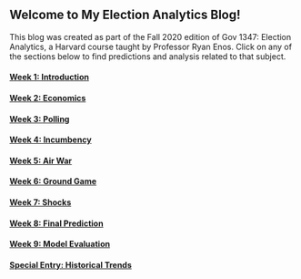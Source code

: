 ## Welcome to My Election Analytics Blog!

This blog was created as part of the Fall 2020 edition of Gov 1347: Election
Analytics, a Harvard course taught by Professor Ryan Enos. Click on any of the
sections below to find predictions and analysis related to that subject.

#### [Week 1: Introduction](posts/post_01_intro.md)
#### [Week 2: Economics](posts/post_02_econ.md)
#### [Week 3: Polling](posts/post_03_polling.md)
#### [Week 4: Incumbency](posts/post_04_incumbency.md)
#### [Week 5: Air War](posts/post_05_air_war.md)
#### [Week 6: Ground Game](posts/post_06_ground_game.md)
#### [Week 7: Shocks](posts/post_07_shocks.md)
#### [Week 8: Final Prediction](posts/post_08_final.md)
#### [Week 9: Model Evaluation](posts/post_09_eval.md)
#### [Special Entry: Historical Trends](posts/post_10_trends.md)
